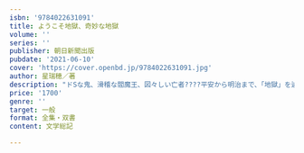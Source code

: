 ```yaml
---
isbn: '9784022631091'
title: ようこそ地獄、奇妙な地獄
volume: ''
series: ''
publisher: 朝日新聞出版
pubdate: '2021-06-10'
cover: 'https://cover.openbd.jp/9784022631091.jpg'
author: 星瑞穂／著
description: "ドSな鬼、滑稽な閻魔王、図々しい亡者????平安から明治まで、「地獄」を辿ると見えてくる、切なくも面白い日本人の性（さが）。近年やってきた空前の〝地獄〟ブーム。しかし、私たちの祖先は、仏教とともに「地獄」の存在を知って以降、常に地獄を身近に感じながら生きてきた。ある時代の人々は死後の地獄堕ちを心底怖、時代が下ればパロディのネタにした人々もいた。地獄堕ちを免れるためのガイドブックや地獄行き体験のエピソードを記した紀行文、文字が読めずともひと目でわかる鮮やかな地獄絵????地獄の様子はさまざまな説話や絵図に写し取られ、残されてきた。本書ではぜひ、これら古典文学や絵画をひもときながら三途の川までの道のりを同行し、閻魔王を紹介する地獄巡りにご案内したい。そこには日本人が辿ってきた時代の空気、世相、死生観がありありと映し出されている????。【構成】はじめに????ようこそ地獄第一章\t仏教が運んだ輪廻と地獄第二章\t極楽往生のガイド、『往生要集』『往生要集』が説く六つの世界 八層の地獄熱い地獄と冷たい地獄第二章 地獄に堕ちるは因果応報罪の報いのサンプル集 膳臣広国の場合 大和国の瞻保の場合石川の沙弥の場合田中真人広虫女の場合罪の意識のバリエーション藤原敏行の場合藤原永手の場合変容する罪の解釈??妄語の場合紫式部堕地獄伝説罪の意識のみなもと源氏供養の時代 女たちの「罪」??邪淫の場合第三章 地獄は何処に？地獄に「堕ちる」というだけに 吉志火麻呂の場合地獄の底へ直行、親不孝の罪証言者が語る地獄へのアクセス山上に生まれた地獄――立山地獄と温泉の話 山岳信仰と山中他界観「あの世」と「この世」を分かつもの 「三途の川」をめぐる奇妙な話 第四章 地獄のお役所仕事魔王は何者か「中陰の旅のスケジュール何より大切な「後世を弔う」十王も地獄もヴィジュアルが大事いざ、裁判 冥官たちは合議制？あの世の使者は「お役所仕事」小野篁冥官伝説 獄卒からは逃げられない第五章 地獄なんか怖くない獄卒たちのノルマ 衣女の場合「お地蔵さん」と地獄 地獄の探検 「地獄」ネタコメディ 日本の武将オールキャスト 第六章 パロディ化した地獄地獄を笑いとばせ地獄だって世知辛い？ この世の地獄????災害 …応挙の『難福図巻』病と地獄 暮らしの中でファッションとしての地獄 …地獄太夫が語るもの さいごに????奇妙な地獄"
price: '1700'
genre: ''
target: 一般
format: 全集・双書
content: 文学総記

---
```

